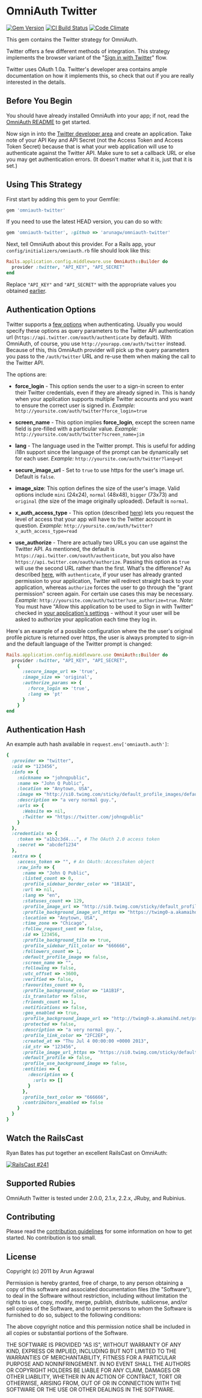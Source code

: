 # OmniAuth Twitter

[![Gem Version](https://badge.fury.io/rb/omniauth-twitter.svg)](http://badge.fury.io/rb/omniauth-twitter)
[![CI Build Status](https://secure.travis-ci.org/arunagw/omniauth-twitter.svg?branch=master)](http://travis-ci.org/arunagw/omniauth-twitter)
[![Code Climate](https://codeclimate.com/github/arunagw/omniauth-twitter.png)](https://codeclimate.com/github/arunagw/omniauth-twitter)

This gem contains the Twitter strategy for OmniAuth.

Twitter offers a few different methods of integration. This strategy implements the browser variant of the "[Sign in with Twitter](https://dev.twitter.com/docs/auth/implementing-sign-twitter)" flow.

Twitter uses OAuth 1.0a. Twitter's developer area contains ample documentation on how it implements this, so check that out if you are really interested in the details.

## Before You Begin

You should have already installed OmniAuth into your app; if not, read the [OmniAuth README](https://github.com/intridea/omniauth) to get started.

Now sign in into the [Twitter developer area](https://dev.twitter.com/apps) and create an application. Take note of your API Key and API Secret (not the Access Token and Access Token Secret) because that is what your web application will use to authenticate against the Twitter API. Make sure to set a callback URL or else you may get authentication errors. (It doesn't matter what it is, just that it is set.)

## Using This Strategy

First start by adding this gem to your Gemfile:

```ruby
gem 'omniauth-twitter'
```

If you need to use the latest HEAD version, you can do so with:

```ruby
gem 'omniauth-twitter', :github => 'arunagw/omniauth-twitter'
```

Next, tell OmniAuth about this provider. For a Rails app, your `config/initializers/omniauth.rb` file should look like this:

```ruby
Rails.application.config.middleware.use OmniAuth::Builder do
  provider :twitter, "API_KEY", "API_SECRET"
end
```

Replace `"API_KEY"` and `"API_SECRET"` with the appropriate values you obtained [earlier](https://apps.twitter.com).

## Authentication Options

Twitter supports a [few options](https://dev.twitter.com/docs/api/1/get/oauth/authenticate) when authenticating. Usually you would specify these options as query parameters to the Twitter API authentication url (`https://api.twitter.com/oauth/authenticate` by default). With OmniAuth, of course, you use `http://yourapp.com/auth/twitter` instead. Because of this, this OmniAuth provider will pick up the query parameters you pass to the `/auth/twitter` URL and re-use them when making the call to the Twitter API.

The options are:

* **force_login** - This option sends the user to a sign-in screen to enter their Twitter credentials, even if they are already signed in. This is handy when your application supports multiple Twitter accounts and you want to ensure the correct user is signed in. *Example:* `http://yoursite.com/auth/twitter?force_login=true`

* **screen_name** - This option implies **force_login**, except the screen name field is pre-filled with a particular value. *Example:* `http://yoursite.com/auth/twitter?screen_name=jim`

* **lang** - The language used in the Twitter prompt. This is useful for adding i18n support since the language of the prompt can be dynamically set for each user. *Example:* `http://yoursite.com/auth/twitter?lang=pt`

* **secure_image_url** - Set to `true` to use https for the user's image url. Default is `false`.

* **image_size**: This option defines the size of the user's image. Valid options include `mini` (24x24), `normal` (48x48), `bigger` (73x73) and `original` (the size of the image originally uploaded). Default is `normal`.

* **x_auth_access_type** - This option (described [here](https://dev.twitter.com/docs/api/1/post/oauth/request_token)) lets you request the level of access that your app will have to the Twitter account in question. *Example:* `http://yoursite.com/auth/twitter?x_auth_access_type=read`

* **use_authorize** - There are actually two URLs you can use against the Twitter API. As mentioned, the default is `https://api.twitter.com/oauth/authenticate`, but you also have `https://api.twitter.com/oauth/authorize`. Passing this option as `true` will use the second URL rather than the first. What's the difference? As described [here](https://dev.twitter.com/docs/api/1/get/oauth/authenticate), with `authenticate`, if your user has already granted permission to your application, Twitter will redirect straight back to your application, whereas `authorize` forces the user to go through the "grant permission" screen again. For certain use cases this may be necessary. *Example:* `http://yoursite.com/auth/twitter?use_authorize=true`. *Note:* You must have "Allow this application to be used to Sign in with Twitter" checked in [your application's settings](https://dev.twitter.com/apps) - without it your user will be asked to authorize your application each time they log in.

Here's an example of a possible configuration where the the user's original profile picture is returned over https, the user is always prompted to sign-in and the default language of the Twitter prompt is changed:

```ruby
Rails.application.config.middleware.use OmniAuth::Builder do
  provider :twitter, "API_KEY", "API_SECRET",
    {
      :secure_image_url => 'true',
      :image_size => 'original',
      :authorize_params => {
        :force_login => 'true',
        :lang => 'pt'
      }
    }
end
```

## Authentication Hash
An example auth hash available in `request.env['omniauth.auth']`:

```ruby
{
  :provider => "twitter",
  :uid => "123456",
  :info => {
    :nickname => "johnqpublic",
    :name => "John Q Public",
    :location => "Anytown, USA",
    :image => "http://si0.twimg.com/sticky/default_profile_images/default_profile_2_normal.png",
    :description => "a very normal guy.",
    :urls => {
      :Website => nil,
      :Twitter => "https://twitter.com/johnqpublic"
    }
  },
  :credentials => {
    :token => "a1b2c3d4...", # The OAuth 2.0 access token
    :secret => "abcdef1234"
  },
  :extra => {
    :access_token => "", # An OAuth::AccessToken object
    :raw_info => {
      :name => "John Q Public",
      :listed_count => 0,
      :profile_sidebar_border_color => "181A1E",
      :url => nil,
      :lang => "en",
      :statuses_count => 129,
      :profile_image_url => "http://si0.twimg.com/sticky/default_profile_images/default_profile_2_normal.png",
      :profile_background_image_url_https => "https://twimg0-a.akamaihd.net/profile_background_images/229171796/pattern_036.gif",
      :location => "Anytown, USA",
      :time_zone => "Chicago",
      :follow_request_sent => false,
      :id => 123456,
      :profile_background_tile => true,
      :profile_sidebar_fill_color => "666666",
      :followers_count => 1,
      :default_profile_image => false,
      :screen_name => "",
      :following => false,
      :utc_offset => -3600,
      :verified => false,
      :favourites_count => 0,
      :profile_background_color => "1A1B1F",
      :is_translator => false,
      :friends_count => 1,
      :notifications => false,
      :geo_enabled => true,
      :profile_background_image_url => "http://twimg0-a.akamaihd.net/profile_background_images/229171796/pattern_036.gif",
      :protected => false,
      :description => "a very normal guy.",
      :profile_link_color => "2FC2EF",
      :created_at => "Thu Jul 4 00:00:00 +0000 2013",
      :id_str => "123456",
      :profile_image_url_https => "https://si0.twimg.com/sticky/default_profile_images/default_profile_2_normal.png",
      :default_profile => false,
      :profile_use_background_image => false,
      :entities => {
        :description => {
          :urls => []
        }
      },
      :profile_text_color => "666666",
      :contributors_enabled => false
    }
  }
}
```

## Watch the RailsCast

Ryan Bates has put together an excellent RailsCast on OmniAuth:

[![RailsCast #241](http://railscasts.com/static/episodes/stills/241-simple-omniauth-revised.png "RailsCast #241 - Simple OmniAuth (revised)")](http://railscasts.com/episodes/241-simple-omniauth-revised)

## Supported Rubies

OmniAuth Twitter is tested under 2.0.0, 2.1.x, 2.2.x, JRuby, and Rubinius.

## Contributing

Please read the [contribution guidelines](CONTRIBUTING.md) for some information on how to get started. No contribution is too small.

## License

Copyright (c) 2011 by Arun Agrawal

Permission is hereby granted, free of charge, to any person obtaining a copy of this software and associated documentation files (the "Software"), to deal in the Software without restriction, including without limitation the rights to use, copy, modify, merge, publish, distribute, sublicense, and/or sell copies of the Software, and to permit persons to whom the Software is furnished to do so, subject to the following conditions:

The above copyright notice and this permission notice shall be included in all copies or substantial portions of the Software.

THE SOFTWARE IS PROVIDED "AS IS", WITHOUT WARRANTY OF ANY KIND, EXPRESS OR IMPLIED, INCLUDING BUT NOT LIMITED TO THE WARRANTIES OF MERCHANTABILITY, FITNESS FOR A PARTICULAR PURPOSE AND NONINFRINGEMENT. IN NO EVENT SHALL THE AUTHORS OR COPYRIGHT HOLDERS BE LIABLE FOR ANY CLAIM, DAMAGES OR OTHER LIABILITY, WHETHER IN AN ACTION OF CONTRACT, TORT OR OTHERWISE, ARISING FROM, OUT OF OR IN CONNECTION WITH THE SOFTWARE OR THE USE OR OTHER DEALINGS IN THE SOFTWARE.
